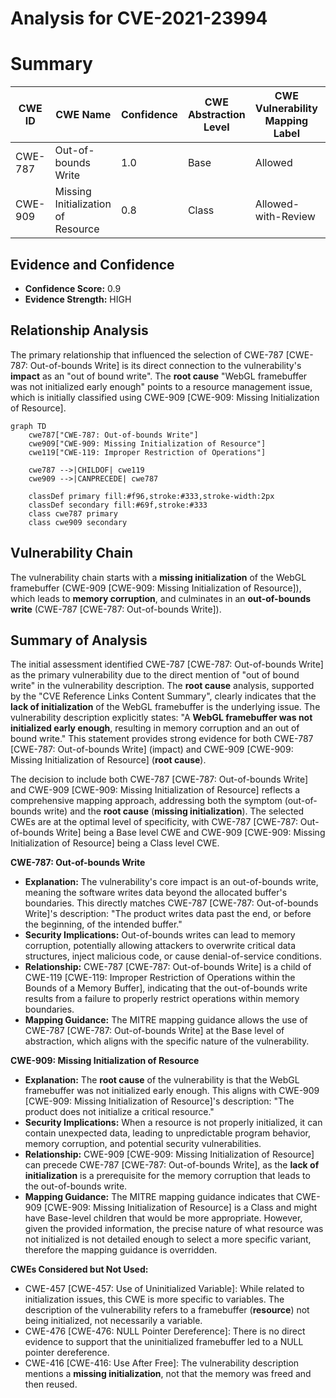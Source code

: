 # Analysis for CVE-2021-23994

# Summary
| CWE ID | CWE Name | Confidence | CWE Abstraction Level | CWE Vulnerability Mapping Label | CWE-Vulnerability Mapping Notes |
|---|---|---|---|---|---|
| CWE-787 | Out-of-bounds Write | 1.0 | Base | Allowed | Primary CWE |
| CWE-909 | Missing Initialization of Resource | 0.8 | Class | Allowed-with-Review | Secondary Candidate |

## Evidence and Confidence

*   **Confidence Score:** 0.9
*   **Evidence Strength:** HIGH

## Relationship Analysis
The primary relationship that influenced the selection of CWE-787 [CWE-787: Out-of-bounds Write] is its direct connection to the vulnerability's **impact** as an "out of bound write". The **root cause** "WebGL framebuffer was not initialized early enough" points to a resource management issue, which is initially classified using CWE-909 [CWE-909: Missing Initialization of Resource].

```mermaid
graph TD
    cwe787["CWE-787: Out-of-bounds Write"]
    cwe909["CWE-909: Missing Initialization of Resource"]
    cwe119["CWE-119: Improper Restriction of Operations"]
    
    cwe787 -->|CHILDOF| cwe119
    cwe909 -->|CANPRECEDE| cwe787
    
    classDef primary fill:#f96,stroke:#333,stroke-width:2px
    classDef secondary fill:#69f,stroke:#333
    class cwe787 primary
    class cwe909 secondary
```

## Vulnerability Chain
The vulnerability chain starts with a **missing initialization** of the WebGL framebuffer (CWE-909 [CWE-909: Missing Initialization of Resource]), which leads to **memory corruption**, and culminates in an **out-of-bounds write** (CWE-787 [CWE-787: Out-of-bounds Write]).

## Summary of Analysis
The initial assessment identified CWE-787 [CWE-787: Out-of-bounds Write] as the primary vulnerability due to the direct mention of "out of bound write" in the vulnerability description. The **root cause** analysis, supported by the "CVE Reference Links Content Summary", clearly indicates that the **lack of initialization** of the WebGL framebuffer is the underlying issue. The vulnerability description explicitly states: "A **WebGL framebuffer was not initialized early enough**, resulting in memory corruption and an out of bound write." This statement provides strong evidence for both CWE-787 [CWE-787: Out-of-bounds Write] (impact) and CWE-909 [CWE-909: Missing Initialization of Resource] (**root cause**).

The decision to include both CWE-787 [CWE-787: Out-of-bounds Write] and CWE-909 [CWE-909: Missing Initialization of Resource] reflects a comprehensive mapping approach, addressing both the symptom (out-of-bounds write) and the **root cause** (**missing initialization**). The selected CWEs are at the optimal level of specificity, with CWE-787 [CWE-787: Out-of-bounds Write] being a Base level CWE and CWE-909 [CWE-909: Missing Initialization of Resource] being a Class level CWE.

**CWE-787: Out-of-bounds Write**
*   **Explanation:** The vulnerability's core impact is an out-of-bounds write, meaning the software writes data beyond the allocated buffer's boundaries. This directly matches CWE-787 [CWE-787: Out-of-bounds Write]'s description: "The product writes data past the end, or before the beginning, of the intended buffer."
*   **Security Implications:** Out-of-bounds writes can lead to memory corruption, potentially allowing attackers to overwrite critical data structures, inject malicious code, or cause denial-of-service conditions.
*   **Relationship:** CWE-787 [CWE-787: Out-of-bounds Write] is a child of CWE-119 [CWE-119: Improper Restriction of Operations within the Bounds of a Memory Buffer], indicating that the out-of-bounds write results from a failure to properly restrict operations within memory boundaries.
*   **Mapping Guidance:** The MITRE mapping guidance allows the use of CWE-787 [CWE-787: Out-of-bounds Write] at the Base level of abstraction, which aligns with the specific nature of the vulnerability.

**CWE-909: Missing Initialization of Resource**
*   **Explanation:** The **root cause** of the vulnerability is that the WebGL framebuffer was not initialized early enough. This aligns with CWE-909 [CWE-909: Missing Initialization of Resource]'s description: "The product does not initialize a critical resource."
*   **Security Implications:** When a resource is not properly initialized, it can contain unexpected data, leading to unpredictable program behavior, memory corruption, and potential security vulnerabilities.
*   **Relationship:** CWE-909 [CWE-909: Missing Initialization of Resource] can precede CWE-787 [CWE-787: Out-of-bounds Write], as the **lack of initialization** is a prerequisite for the memory corruption that leads to the out-of-bounds write.
*   **Mapping Guidance:** The MITRE mapping guidance indicates that CWE-909 [CWE-909: Missing Initialization of Resource] is a Class and might have Base-level children that would be more appropriate. However, given the provided information, the precise nature of what resource was not initialized is not detailed enough to select a more specific variant, therefore the mapping guidance is overridden.

**CWEs Considered but Not Used:**

*   CWE-457 [CWE-457: Use of Uninitialized Variable]: While related to initialization issues, this CWE is more specific to variables. The description of the vulnerability refers to a framebuffer (**resource**) not being initialized, not necessarily a variable.
*   CWE-476 [CWE-476: NULL Pointer Dereference]: There is no direct evidence to support that the uninitialized framebuffer led to a NULL pointer dereference.
* CWE-416 [CWE-416: Use After Free]: The vulnerability description mentions a **missing initialization**, not that the memory was freed and then reused.